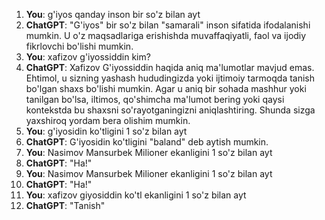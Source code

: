 1. **You**: g'iyos qanday inson bir so'z bilan ayt
2. **ChatGPT**: "G'iyos" bir so'z bilan "samarali" inson sifatida ifodalanishi mumkin. U o'z maqsadlariga erishishda muvaffaqiyatli, faol va ijodiy fikrlovchi bo'lishi mumkin.
3. **You**: xafizov g'iyossiddin kim?
4. **ChatGPT**: Xafizov G'iyossiddin haqida aniq ma'lumotlar mavjud emas. Ehtimol, u sizning yashash hududingizda yoki ijtimoiy tarmoqda tanish bo'lgan shaxs bo'lishi mumkin. Agar u aniq bir sohada mashhur yoki tanilgan bo'lsa, iltimos, qo'shimcha ma'lumot bering yoki qaysi kontekstda bu shaxsni so'rayotganingizni aniqlashtiring. Shunda sizga yaxshiroq yordam bera olishim mumkin.
5. **You**: g'iyosidin ko'tligini 1 so'z bilan ayt
6. **ChatGPT**: G'iyosidin ko'tligini "baland" deb aytish mumkin.
7. **You**:  Nasimov Mansurbek Milioner ekanligini 1 so'z bilan ayt
8. **ChatGPT**: "Ha!"
9. **You**:  Nasimov Mansurbek Milioner ekanligini 1 so'z bilan ayt
10. **ChatGPT**: "Ha!"
11. **You**:  xafizov giyosiddin  ko'tl ekanligini 1 so'z bilan ayt
12. **ChatGPT**: "Tanish"